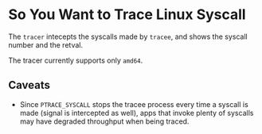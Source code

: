 # So You Want to Trace Linux Syscall

The `tracer` intecepts the syscalls made by `tracee`, and shows the syscall number and the retval.

The tracer currently supports only `amd64`.

## Caveats
- Since `PTRACE_SYSCALL` stops the tracee process every time a syscall is made (signal is intercepted as well), apps that invoke plenty of syscalls may have degraded throughput when being traced.
